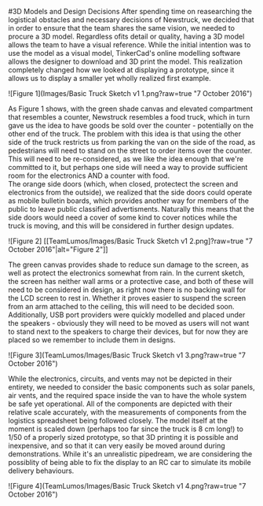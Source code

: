 #3D Models and Design Decisions
After spending time on reasearching the logistical obstacles and necessary decisions of Newstruck, we decided that in order to ensure that the team shares the same vision, we needed to procure a 3D model. Regardless ofits detail or quality, having a 3D model allows the team to have a visual reference. While the initial intention was to use the model as a visual model, TinkerCad's online modelling software allows the designer to download and 3D print the model. This realization completely changed how we looked at displaying a prototype, since it allows us to display a smaller yet wholly realized first example. 

![Figure 1](Images/Basic Truck Sketch v1 1.png?raw=true "7 October 2016")

As Figure 1 shows, with the green shade canvas and elevated compartment that resembles a counter, Newstruck resembles a food truck, which in turn gave us the idea to have goods be sold over the counter - potentially on the other end of the truck. The problem with this idea is that using the other side of the truck restricts us from parking the van on the side of the road, as pedestrians will need to stand on the street to order items over the counter. This will need to be re-considered, as we like the idea enough that we're committed to it, but perhaps one side will need a way to provide sufficient room for the electronics AND a counter with food.  
The orange side doors (which, when closed, protectect the screen and electronics from the outside), we realized that the side doors could operate as mobile bulletin boards, which provides another way for members of the public to leave public classified advertisments. Naturally this means that the side doors would need a cover of some kind to cover notices while the truck is moving, and this will be considered in further design updates.

![Figure 2] [[TeamLumos/Images/Basic Truck Sketch v1 2.png]?raw=true "7 October 2016"|alt="Figure 2"]]

The green canvas provides shade to reduce sun damage to the screen, as well as protect the electronics somewhat from rain. In the current sketch, the screen has neither wall arms or a protective case, and both of these will need to be considered in design, as right now there is no backing wall for the LCD screen to rest in. Whether it proves easier to suspend the screen from an arm attached to the ceiling, this will need to be decided soon. Additionally, USB port providers were quickly modelled and placed under the speakers - obviously they will need to be moved as users will not want to stand next to the speakers to charge their devices, but for now they are placed so we remember to include them in designs.


![Figure 3](TeamLumos/Images/Basic Truck Sketch v1 3.png?raw=true "7 October 2016")

While the electronics, circuits, and vents may not be depicted in their entirety, we needed to consider the basic components such as solar panels, air vents, and the required space inside the van to have the whole system be safe yet operational. All of the components are depicted with their relative scale accurately, with the measurements of components from the logistics spreadsheet being followed closely. The model itself at the moment is scaled down (perhaps too far since the truck is 8 cm long!) to 1/50 of a properly sized prototype, so that 3D printing it is possible and inexpensive, and so that it can very easily be moved around during demonstrations. While it's an unrealistic pipedream, we are considering the possiblity of being able to fix the display to an RC car to simulate its mobile delivery behaviours. 

![Figure 4](TeamLumos/Images/Basic Truck Sketch v1 4.png?raw=true "7 October 2016")
